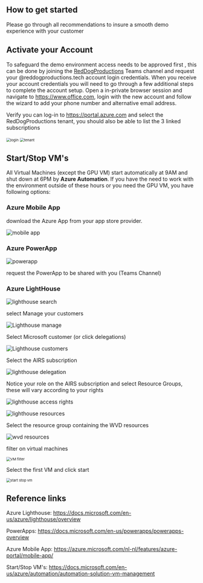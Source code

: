 ## How to get started ##

Please go through all recommendations to insure a smooth demo experience with your customer

## Activate your Account

To safeguard the demo environment access needs to be approved first , this can be done by joining the [RedDogProductions](https://teams.microsoft.com/l/team/19%3a6904744e8f2943ca9d221d5988d42734%40thread.tacv2/conversations?groupId=f6174a3a-7450-417c-87a9-77c85d11aa06&tenantId=72f988bf-86f1-41af-91ab-2d7cd011db47) Teams channel and request your @reddogproductions.tech account login credentials.
When you receive your account credentials you will need to go through a few additional steps to complete the account setup.
Open a in-private browser session and navigate to <https://www.office.com>, login with the new account and follow the wizard to add your phone number and alternative email address.

Verify you can log-in to <https://portal.azure.com> and select the RedDogProductions tenant, you should also be able to list the 3 linked subscriptions

<img src="https://chlams.blob.core.windows.net/public/reddogproductions/pics/intro/azure%20account.png" alt="login" style="zoom:67%;" />

<img src="https://chlams.blob.core.windows.net/public/reddogproductions/pics/intro/azure%20directory.png" alt="tenant" style="zoom:67%;" />

## Start/Stop VM's

All Virtual Machines (except the GPU VM) start automatically at 9AM and shut down at 6PM by **Azure Automation**. If you have the need to work with the environment outside of these hours or you need the GPU VM, you have following options:

### Azure Mobile App

download the Azure App from your app store provider.

![mobile app](https://azurecomcdn.azureedge.net/cvt-9281d9db0c63a479d39019e02b1bc35d712622992174d8bb4dcb33f728511a17/images/page/features/azure-portal/mobile-app/panel-1.png)

### Azure PowerApp

![powerapp](https://chlams.blob.core.windows.net/public/reddogproductions/pics/powerapps/startstopvms.png)

request the PowerApp to be shared with you (Teams Channel)

### Azure LightHouse

![lighthouse search](https://chlams.blob.core.windows.net/public/reddogproductions/pics/intro/lighthousesearch.png)

select Manage your customers

![Lighthouse manage](https://chlams.blob.core.windows.net/public/reddogproductions/pics/intro/lighthousemanage.png)

Select Microsoft customer (or click delegations)

![Lighthouse customers](https://chlams.blob.core.windows.net/public/reddogproductions/pics/intro/lighthousecustomers.png)

Select the AIRS subscription

![lighthouse delegation](https://chlams.blob.core.windows.net/public/reddogproductions/pics/intro/Lighthousedelegation.png)

Notice your role on the AIRS subscription and select Resource Groups, these will vary according to your rights

![lighthouse access rights](https://chlams.blob.core.windows.net/public/reddogproductions/pics/intro/lighouseaccess.png)

![lighthouse resources](https://chlams.blob.core.windows.net/public/reddogproductions/pics/intro/lighthouseresources.png)

Select the resource group containing the WVD resources

![wvd resources](https://chlams.blob.core.windows.net/public/reddogproductions/pics/intro/lighthousewvdvms.png)

filter on virtual machines

<img src="https://chlams.blob.core.windows.net/public/reddogproductions/pics/intro/lighthousevmfilter.png" alt="VM filter" style="zoom:67%;" />

Select the first VM and click start

<img src="https://chlams.blob.core.windows.net/public/reddogproductions/pics/intro/lighthousestartstopvm.png" alt="start stop vm" style="zoom: 67%;" />

## Reference links

Azure Lighthouse: <https://docs.microsoft.com/en-us/azure/lighthouse/overview>

PowerApps: <https://docs.microsoft.com/en-us/powerapps/powerapps-overview>

Azure Mobile App: <https://azure.microsoft.com/nl-nl/features/azure-portal/mobile-app/>

Start/Stop VM's: <https://docs.microsoft.com/en-us/azure/automation/automation-solution-vm-management>
